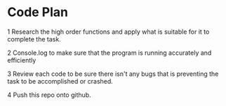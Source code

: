 # Code Plan


1 Research the high order functions and apply what is suitable for it to complete the task.

2 Console.log to make sure that the program is running accurately and efficiently

3 Review each code to be sure there isn't any bugs that is preventing the task to be accomplished or crashed.

4 Push this repo onto github.
